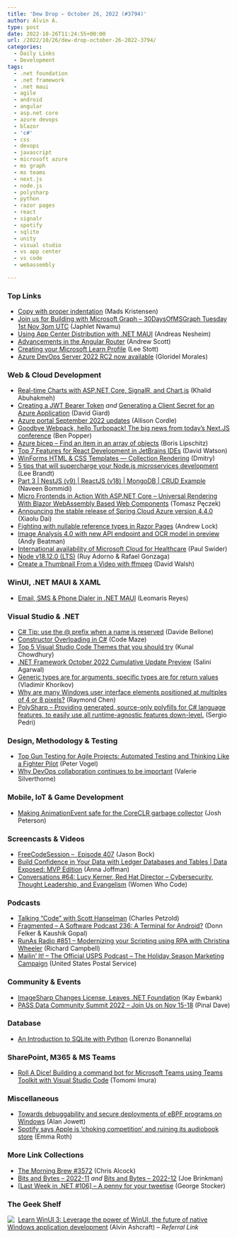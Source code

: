 ```yaml
---
title: 'Dew Drop – October 26, 2022 (#3794)'
author: Alvin A.
type: post
date: 2022-10-26T11:24:55+00:00
url: /2022/10/26/dew-drop-october-26-2022-3794/
categories:
  - Daily Links
  - Development
tags:
  - .net foundation
  - .net framework
  - .net maui
  - agile
  - android
  - angular
  - asp.net core
  - azure devops
  - blazor
  - 'c#'
  - css
  - devops
  - javascript
  - microsoft azure
  - ms graph
  - ms teams
  - next.js
  - node.js
  - polysharp
  - python
  - razor pages
  - react
  - signalr
  - spotify
  - sqlite
  - unity
  - visual studio
  - vs app center
  - vs code
  - webassembly

---
```

### <a name="top"></a>Top Links

  * <a href="https://devblogs.microsoft.com/visualstudio/copy-with-proper-indentation/" target="_blank" rel="noopener">Copy with proper indentation</a> (Mads Kristensen)
  * <a href="https://techcommunity.microsoft.com/t5/educator-developer-blog/join-us-for-building-with-microsoft-graph-30daysofmsgraph/ba-p/3662411" target="_blank" rel="noopener">Join us for Building with Microsoft Graph &#8211; 30DaysOfMSGraph Tuesday 1st Nov 3pm UTC</a> (Japhlet Nwamu)
  * <a href="https://www.andreasnesheim.no/using-app-center-distribution-with-net-maui/" target="_blank" rel="noopener">Using App Center Distribution with .NET MAUI</a> (Andreas Nesheim)
  * <a href="https://blog.angular.io/advancements-in-the-angular-router-5d69ec4c032?source=rss----447683c3d9a3---4" target="_blank" rel="noopener">Advancements in the Angular Router</a> (Andrew Scott)
  * <a href="https://techcommunity.microsoft.com/t5/educator-developer-blog/creating-your-microsoft-learn-profile/ba-p/3662527" target="_blank" rel="noopener">Creating your Microsoft Learn Profile</a> (Lee Stott)
  * <a href="https://devblogs.microsoft.com/devops/azure-devops-server-2022-rc2-now-available/" target="_blank" rel="noopener">Azure DevOps Server 2022 RC2 now available</a> (Gloridel Morales)



### <a name="web"></a>Web & Cloud Development

  * <a href="https://khalidabuhakmeh.com/real-time-charts-with-aspnet-core-signalr-and-chartjs" target="_blank" rel="noopener">Real-time Charts with ASP.NET Core, SignalR, and Chart.js</a> (Khalid Abuhakmeh)
  * <a href="https://davidgiard.com/creating-a-jwt-bearer-token" target="_blank" rel="noopener">Creating a JWT Bearer Token</a> _and_ <a href="https://davidgiard.com/generating-a-client-secret-for-an-azure-application" target="_blank" rel="noopener">Generating a Client Secret for an Azure Application</a> (David Giard)
  * <a href="https://techcommunity.microsoft.com/t5/azure-governance-and-management/azure-portal-september-2022-updates/ba-p/3661856" target="_blank" rel="noopener">Azure portal September 2022 updates</a> (Allison Cordle)
  * <a href="https://stackoverflow.blog/2022/10/25/goodbye-webpack-hello-turbopack-the-big-news-from-todays-next-js-conference/" target="_blank" rel="noopener">Goodbye Webpack, hello Turbopack! The big news from today’s Next.JS conference</a> (Ben Popper)
  * <a href="https://arinco.com.au/blog/azure-bicep-find-an-item-in-an-array-of-objects/" target="_blank" rel="noopener">Azure bicep – Find an item in an array of objects</a> (Boris Lipschitz)
  * <a href="https://blog.jetbrains.com/webstorm/2022/10/fomo-digest-3/" target="_blank" rel="noopener">Top 7 Features for React Development in JetBrains IDEs</a> (David Watson)
  * <a href="https://community.devexpress.com/blogs/winforms/archive/2022/10/26/winforms-html-amp-css-templates-collection-rendering.aspx" target="_blank" rel="noopener">WinForms HTML & CSS Templates — Collection Rendering</a> (Dmitry)
  * <a href="https://www.architect.io/blog/2022-10-25/5-tips-that-will-supercharge-your-node-js-microservices-development/" target="_blank" rel="noopener">5 tips that will supercharge your Node.js microservices development</a> (Lee Brandt)
  * <a href="https://www.learmoreseekmore.com/2022/10/part3-nestjs-v9-reactjs-v18-crud-example.html" target="_blank" rel="noopener">Part 3 | NestJS (v9) | ReactJS (v18) | MongoDB | CRUD Example</a> (Naveen Bommidi)
  * <a href="http://www.tpeczek.com/2022/10/micro-frontends-in-action-with-aspnet.html" target="_blank" rel="noopener">Micro Frontends in Action With ASP.NET Core &#8211; Universal Rendering With Blazor WebAssembly Based Web Components</a> (Tomasz Pęczek)
  * <a href="https://devblogs.microsoft.com/azure-sdk/announcing-the-stable-release-of-spring-cloud-azure-version-4-4-0/" target="_blank" rel="noopener">Announcing the stable release of Spring Cloud Azure version 4.4.0</a> (Xiaolu Dai)
  * <a href="https://andrewlock.net/fighting-with-nullable-reference-types-in-razor-pages/" target="_blank" rel="noopener">Fighting with nullable reference types in Razor Pages</a> (Andrew Lock)
  * <a href="https://azure.microsoft.com/blog/image-analysis-40-with-new-api-endpoint-and-ocr-model-in-preview/" target="_blank" rel="noopener">Image Analysis 4.0 with new API endpoint and OCR model in preview</a> (Andy Beatman)
  * <a href="https://www.paulswider.com/international-availability-of-microsoft-cloud-for-healthcare/" target="_blank" rel="noopener">International availability of Microsoft Cloud for Healthcare</a> (Paul Swider)
  * <a href="https://nodejs.org/en/blog/release/v18.12.0" target="_blank" rel="noopener">Node v18.12.0 (LTS)</a> (Ruy Adorno & Rafael Gonzaga)
  * <a href="https://davidwalsh.name/create-thumbnail-ffmpeg" target="_blank" rel="noopener">Create a Thumbnail From a Video with ffmpeg</a> (David Walsh)



### <a name="silverlight"></a>WinUI, .NET MAUI & XAML

  * <a href="https://www.telerik.com/blogs/email-sms-phone-dialer-dotnet-maui" target="_blank" rel="noopener">Email, SMS & Phone Dialer in .NET MAUI</a> (Leomaris Reyes)



### <a name="dotnet"></a>Visual Studio & .NET

  * <a href="https://www.code4it.dev/csharptips/use-at-symbol-prefix" target="_blank" rel="noopener">C# Tip: use the @ prefix when a name is reserved</a> (Davide Bellone)
  * <a href="https://code-maze.com/constructor-overloading-in-c/" target="_blank" rel="noopener">Constructor Overloading in C#</a> (Code Maze)
  * <a href="https://www.kunal-chowdhury.com/2022/10/visual-studio-code-themes.html" target="_blank" rel="noopener">Top 5 Visual Studio Code Themes that you should try</a> (Kunal Chowdhury)
  * <a href="https://devblogs.microsoft.com/dotnet/dotnet-framework-october-2022-cumulative-update-preview/" target="_blank" rel="noopener">.NET Framework October 2022 Cumulative Update Preview</a> (Salini Agarwal)
  * <a href="https://enterprisecraftsmanship.com/posts/generic-types-arguments-specific-types-return-values/" target="_blank" rel="noopener">Generic types are for arguments, specific types are for return values</a> (Vladimir Khorikov)
  * <a href="https://devblogs.microsoft.com/oldnewthing/20221025-00/?p=107318" target="_blank" rel="noopener">Why are many Windows user interface elements positioned at multiples of 4 or 8 pixels?</a> (Raymond Chen)
  * <a href="https://github.com/Sergio0694/PolySharp" target="_blank" rel="noopener">PolySharp &#8211; Providing generated, source-only polyfills for C# language features, to easily use all runtime-agnostic features down-level.</a> (Sergio Pedri)



### <a name="design"></a>Design, Methodology & Testing

  * <a href="https://www.telerik.com/blogs/top-gun-testing-agile-projects-automated-testing-thinking-fighter-pilot" target="_blank" rel="noopener">Top Gun Testing for Agile Projects: Automated Testing and Thinking Like a Fighter Pilot</a> (Peter Vogel)
  * <a href="https://about.gitlab.com/blog/2022/10/25/why-devops-collaboration-continues-to-be-important/" target="_blank" rel="noopener">Why DevOps collaboration continues to be important</a> (Valerie Silverthorne)



### <a name="mobile"></a>Mobile, IoT & Game Development

  * <a href="https://blog.unity.com/technology/making-animationevent-safe-for-the-coreclr-garbage-collector" target="_blank" rel="noopener">Making AnimationEvent safe for the CoreCLR garbage collector</a> (Josh Peterson)



### <a name="videos"></a>Screencasts & Videos

  * <a href="http://www.youtube.com/watch?v=JM3jGAe0ecw" target="_blank" rel="noopener">FreeCodeSession &#8211;&nbsp; Episode 407</a> (Jason Bock)
  * <a href="http://www.youtube.com/watch?v=6BYnbGLYJ7c" target="_blank" rel="noopener">Build Confidence in Your Data with Ledger Databases and Tables | Data Exposed: MVP Edition</a> (Anna Joffman)
  * <a href="http://www.youtube.com/watch?v=PXErihop_ag" target="_blank" rel="noopener">Conversations #64: Lucy Kerner, Red Hat Director &#8211; Cybersecurity, Thought Leadership, and Evangelism</a> (Women Who Code)



### <a name="podcasts"></a>Podcasts

  * <a href="https://www.charlespetzold.com/blog/2022/10/Talking-Code-with-Scott-Hanselman.html" target="_blank" rel="noopener">Talking “Code” with Scott Hanselman</a> (Charles Petzold)
  * <a href="https://fragmentedpodcast.com/episodes/236/" target="_blank" rel="noopener">Fragmented &#8211; A Software Podcast 236: A Terminal for Android?</a> (Donn Felker & Kaushik Gopal)
  * <a href="https://runasradio.com/Shows/Show/851" target="_blank" rel="noopener">RunAs Radio #851 &#8211; Modernizing your Scripting using RPA with Christina Wheeler</a> (Richard Campbell)
  * <a href="https://podcasts.apple.com/us/podcast/the-holiday-season-marketing-campaign/id1587184784?i=1000583842759" target="_blank" rel="noopener">Mailin’ It! &#8211; The Official USPS Podcast &#8211; The Holiday Season Marketing Campaign</a> (United States Postal Service)



### <a name="events"></a>Community & Events

  * <a href="http://www.i-programmer.info/news/80-java/15822-imagesharp-changes-license-leaves-net-foundation.html" target="_blank" rel="noopener">ImageSharp Changes License, Leaves .NET Foundation</a> (Kay Ewbank)
  * <a href="https://blog.sqlauthority.com/2022/10/26/pass-data-community-summit-2022-join-us-on-nov-15-18/?utm_source=rss&utm_medium=rss&utm_campaign=pass-data-community-summit-2022-join-us-on-nov-15-18" target="_blank" rel="noopener">PASS Data Community Summit 2022 – Join Us on Nov 15-18</a> (Pinal Dave)



### <a name="sql"></a>Database

  * <a href="https://www.sitepoint.com/sqlite-python/?utm_source=rss" target="_blank" rel="noopener">An Introduction to SQLite with Python</a> (Lorenzo Bonannella)



### <a name="sp"></a>SharePoint, M365 & MS Teams

  * <a href="https://devblogs.microsoft.com/microsoft365dev/roll-a-dice-building-a-command-bot-for-microsoft-teams-using-teams-toolkit-with-visual-studio-code/" target="_blank" rel="noopener">Roll A Dice! Building a command bot for Microsoft Teams using Teams Toolkit with Visual Studio Code</a> (Tomomi Imura)



### <a name="misc"></a>Miscellaneous

  * <a href="https://cloudblogs.microsoft.com/opensource/2022/10/25/towards-debuggability-and-secure-deployments-of-ebpf-programs-on-windows/" target="_blank" rel="noopener">Towards debuggability and secure deployments of eBPF programs on Windows</a> (Alan Jowett)
  * <a href="https://www.theverge.com/2022/10/25/23423384/spotify-apple-competitive-behavior-antitrust-commission-audiobooks" target="_blank" rel="noopener">Spotify says Apple is ‘choking competition’ and ruining its audiobook store</a> (Emma Roth)



### <a name="links"></a>More Link Collections

  * <a href="https://blog.cwa.me.uk/2022/10/26/the-morning-brew-3572/" target="_blank" rel="noopener">The Morning Brew #3572</a> (Chris Alcock)
  * <a href="http://joe.brinkman.me/2022/10/26/Bits-and-Bytes-2022-11/" target="_blank" rel="noopener">Bits and Bytes &#8211; 2022-11</a> _and_ <a href="http://joe.brinkman.me/2022/10/26/Bits-and-Bytes-2022-12/" target="_blank" rel="noopener">Bits and Bytes &#8211; 2022-12</a> (Joe Brinkman)
  * <a href="https://georgestocker.com/2022/10/25/last-week-in-net-106-a-penny-for-your-tweetise/" target="_blank" rel="noopener">[Last Week in .NET #106] – A penny for your tweetise</a> (George Stocker)



### <a name="shelf"></a>The Geek Shelf

<a href="https://www.amazon.com/dp/1800208669/?tag=amavin-20" target="_blank" rel="noopener"><img decoding="async" align="left" style="margin: 0px 4px 0px 0px; border: 0px currentcolor; border-image: none; float: left; display: inline; background-image: none;" src="https://m.media-amazon.com/images/I/41Z9lMC71WL._SS135_.jpg" border="0" /></a>&nbsp;<a href="https://www.amazon.com/dp/1800208669/?tag=amavin-20" target="_blank" rel="noopener">Learn WinUI 3: Leverage the power of WinUI, the future of native Windows application development</a> (Alvin Ashcraft) _&#8211; Referral Link_